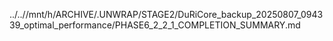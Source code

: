 ../..//mnt/h/ARCHIVE/.UNWRAP/STAGE2/DuRiCore_backup_20250807_094339_optimal_performance/PHASE6_2_2_1_COMPLETION_SUMMARY.md